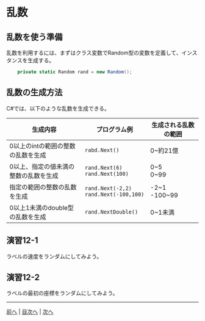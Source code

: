 # 乱数
## 乱数を使う準備
乱数を利用するには、まずはクラス変数でRandom型の変数を定義して、インスタンスを生成する。

```cs
    private static Random rand = new Random();
```

## 乱数の生成方法
C#では、以下のような乱数を生成できる。

|生成内容|プログラム例|生成される乱数の範囲|
|-------|-----------|------------------|
|0以上のintの範囲の整数の乱数を生成|`rabd.Next()`| 0~約21億 |
|0以上、指定の値未満の整数の乱数を生成|`rand.Next(6)`<br>`rand.Next(100)`| 0~5<br>0~99 |
|指定の範囲の整数の乱数を生成|`rand.Next(-2,2)`<br>`rand.Next(-100,100)`|-2~1<br>-100~99  |
|0以上1未満のdouble型の乱数を生成|`rand.NextDouble()`| 0~1未満 |

## 演習12-1
ラベルの速度をランダムにしてみよう。

## 演習12-2
ラベルの最初の座標をランダムにしてみよう。

---

[前へ](11.md) | [目次へ](README.md#%E7%9B%AE%E6%AC%A1) | [次へ](13.md)
